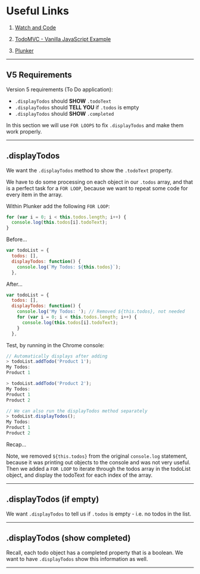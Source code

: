 # Useful Links
1) [Watch and Code](https://watchandcode.com/)  

2) [TodoMVC - Vanilla JavaScript Example](http://todomvc.com/examples/vanillajs/)  

3) [Plunker](https://plnkr.co/)  

---
## V5 Requirements
Version 5 requirements (To Do application):  

- `.displayTodos` should **SHOW** `.todoText`  
- `.displayTodos` should **TELL YOU** if `.todos` is empty  
- `.displayTodos` should **SHOW** `.completed`  

In this section we will use `FOR LOOPS` to fix `.displayTodos` and make them work properly.  

---
## .displayTodos
We want the `.displayTodos` method to show the `.todoText` property.  

We have to do some processing on each object in our `.todos` array, and that is a perfect task for a `FOR LOOP`, because we want to repeat some code for every item in the array.  

Within Plunker add the following `FOR LOOP`:  

```javascript
for (var i = 0; i < this.todos.length; i++) {
  console.log(this.todos[i].todoText);
}
```

Before...  
```javascript
var todoList = {
  todos: [],
  displayTodos: function() {
    console.log(`My Todos: ${this.todos}`);
  },
```

After...  
```javascript
var todoList = {
  todos: [],
  displayTodos: function() {
    console.log('My Todos: '); // Removed ${this.todos}, not needed
    for (var i = 0; i < this.todos.length; i++) {
      console.log(this.todos[i].todoText);
    }
  },
```

Test, by running in the Chrome console:  
```javascript
// Automatically displays after adding
> todoList.addTodo('Product 1');
My Todos:
Product 1

> todoList.addTodo('Product 2');
My Todos:
Product 1
Product 2

// We can also run the displayTodos method separately
> todoList.displayTodos();
My Todos:
Product 1
Product 2
```

Recap...  

Note, we removed `${this.todos}` from the original `console.log` statement, because it was printing out objects to the console and was not very useful. Then we added a `FOR LOOP` to iterate through the todos array in the todoList object, and display the todoText for each index of the array.  

---
## .displayTodos (if empty)
We want `.displayTodos` to tell us if `.todos` is empty - i.e. no todos in the list.  


---
## .displayTodos (show completed)
Recall, each todo object has a completed property that is a boolean. We want to have `.displayTodos` show this information as well.  


---
